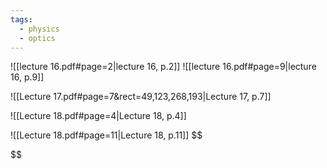 ```yaml
---
tags:
  - physics
  - optics
---
```

![[lecture 16.pdf#page=2|lecture 16, p.2]]
![[lecture 16.pdf#page=9|lecture 16, p.9]]

![[Lecture 17.pdf#page=7&rect=49,123,268,193|Lecture 17, p.7]]

![[Lecture 18.pdf#page=4|Lecture 18, p.4]]

![[Lecture 18.pdf#page=11|Lecture 18, p.11]]
$$

$$
